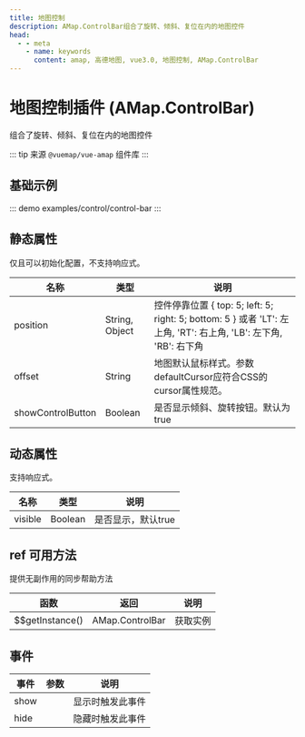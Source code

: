 ```yaml
---
title: 地图控制
description: AMap.ControlBar组合了旋转、倾斜、复位在内的地图控件
head:
  - - meta
    - name: keywords
      content: amap, 高德地图, vue3.0, 地图控制, AMap.ControlBar
---
```

# 地图控制插件 (AMap.ControlBar)
组合了旋转、倾斜、复位在内的地图控件

::: tip
来源 ```@vuemap/vue-amap``` 组件库
:::

## 基础示例

::: demo
examples/control/control-bar
:::

## 静态属性
仅且可以初始化配置，不支持响应式。

名称 | 类型 | 说明
---|---|---|
position| String, Object | 控件停靠位置 { top: 5; left: 5; right: 5; bottom: 5 } 或者 'LT': 左上角, 'RT': 右上角, 'LB': 左下角, 'RB': 右下角
offset | String | 地图默认鼠标样式。参数defaultCursor应符合CSS的cursor属性规范。
showControlButton | Boolean | 是否显示倾斜、旋转按钮。默认为 true

## 动态属性

支持响应式。

名称 | 类型 | 说明
---|---|---|
visible | Boolean | 是否显示，默认true


## ref 可用方法
提供无副作用的同步帮助方法

函数 | 返回 | 说明
---|---|---|
$$getInstance() | AMap.ControlBar | 获取实例


## 事件

事件 | 参数 | 说明
---|---|---|
show | | 显示时触发此事件
hide | | 隐藏时触发此事件
